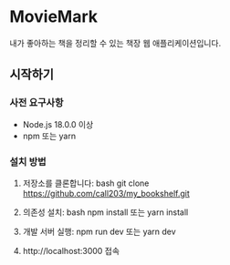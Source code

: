 # MovieMark

내가 좋아하는 책을 정리할 수 있는 책장 웹 애플리케이션입니다.

## 시작하기

### 사전 요구사항

- Node.js 18.0.0 이상
- npm 또는 yarn

### 설치 방법

1. 저장소를 클론합니다:
   bash
   git clone https://github.com/call203/my_bookshelf.git

2. 의존성 설치:
   bash
   npm install
   또는
   yarn install

3. 개발 서버 실행:
   npm run dev
   또는
   yarn dev

4. http://localhost:3000 접속

